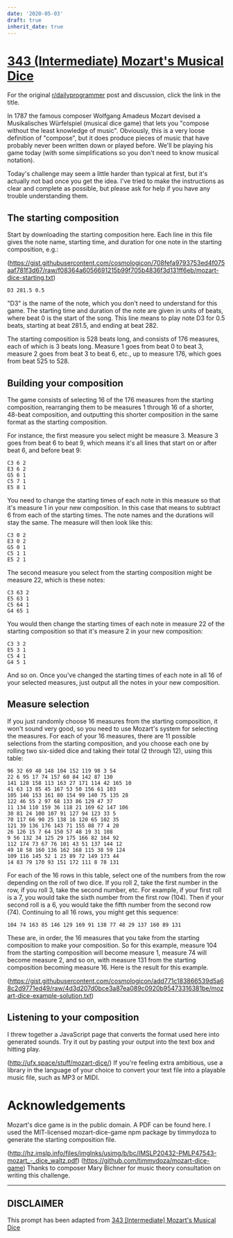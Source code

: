 ```yaml
---
date: '2020-05-03'
draft: true
inherit_date: true
---
```


# [343 (Intermediate) Mozart's Musical Dice](https://www.reddit.com/r/dailyprogrammer/comments/7i1ib1/20171206_challenge_343_intermediate_mozarts/)

For the original [r/dailyprogrammer](https://www.reddit.com/r/dailyprogrammer/) post and discussion, click the link in the title.

In 1787 the famous composer Wolfgang Amadeus Mozart devised a Musikalisches Würfelspiel (musical dice game) that lets you "compose without the least knowledge of music".  Obviously, this is a very loose definition of "compose", but it does produce pieces of music that have probably never been written down or played before. We'll be playing his game today (with some simplifications so you don't need to know musical notation).

Today's challenge may seem a little harder than typical at first, but it's actually not bad once you get the idea. I've tried to make the instructions as clear and complete as possible, but please ask for help if you have any trouble understanding them.

## The starting composition
Start by downloading the starting composition here. Each line in this file gives the note name, starting time, and duration for one note in the starting composition, e.g.:

(https://gist.githubusercontent.com/cosmologicon/708fefa9793753ed4f075aaf781f3d67/raw/f08364a6056691215b99f705b4836f3d131ff6eb/mozart-dice-starting.txt)

```
D3 281.5 0.5
```
"D3" is the name of the note, which you don't need to understand for this game. The starting time and duration of the note are given in units of beats, where beat 0 is the start of the song. This line means to play note D3 for 0.5 beats, starting at beat 281.5, and ending at beat 282.

The starting composition is 528 beats long, and consists of 176 measures, each of which is 3 beats long. Measure 1 goes from beat 0 to beat 3, measure 2 goes from beat 3 to beat 6, etc., up to measure 176, which goes from beat 525 to 528.

## Building your composition
The game consists of selecting 16 of the 176 measures from the starting composition, rearranging them to be measures 1 through 16 of a shorter, 48-beat composition, and outputting this shorter composition in the same format as the starting composition.

For instance, the first measure you select might be measure 3. Measure 3 goes from beat 6 to beat 9, which means it's all lines that start on or after beat 6, and before beat 9:


```
C3 6 2
E3 6 2
G5 6 1
C5 7 1
E5 8 1
```
You need to change the starting times of each note in this measure so that it's measure 1 in your new composition. In this case that means to subtract 6 from each of the starting times. The note names and the durations will stay the same. The measure will then look like this:


```
C3 0 2
E3 0 2
G5 0 1
C5 1 1
E5 2 1
```
The second measure you select from the starting composition might be measure 22, which is these notes:


```
C3 63 2
E5 63 1
C5 64 1
G4 65 1
```
You would then change the starting times of each note in measure 22 of the starting composition so that it's measure 2 in your new composition:


```
C3 3 2
E5 3 1
C5 4 1
G4 5 1
```
And so on. Once you've changed the starting times of each note in all 16 of your selected measures, just output all the notes in your new composition.

## Measure selection
If you just randomly choose 16 measures from the starting composition, it won't sound very good, so you need to use Mozart's system for selecting the measures. For each of your 16 measures, there are 11 possible selections from the starting composition, and you choose each one by rolling two six-sided dice and taking their total (2 through 12), using this table:


```
96 32 69 40 148 104 152 119 98 3 54
22 6 95 17 74 157 60 84 142 87 130
141 128 158 113 163 27 171 114 42 165 10
41 63 13 85 45 167 53 50 156 61 103
105 146 153 161 80 154 99 140 75 135 28
122 46 55 2 97 68 133 86 129 47 37
11 134 110 159 36 118 21 169 62 147 106
30 81 24 100 107 91 127 94 123 33 5
70 117 66 90 25 138 16 120 65 102 35
121 39 136 176 143 71 155 88 77 4 20
26 126 15 7 64 150 57 48 19 31 108
9 56 132 34 125 29 175 166 82 164 92
112 174 73 67 76 101 43 51 137 144 12
49 18 58 160 136 162 168 115 38 59 124
109 116 145 52 1 23 89 72 149 173 44
14 83 79 170 93 151 172 111 8 78 131
```
For each of the 16 rows in this table, select one of the numbers from the row depending on the roll of two dice. If you roll 2, take the first number in the row, if you roll 3, take the second number, etc. For example, if your first roll is a 7, you would take the sixth number from the first row (104). Then if your second roll is a 6, you would take the fifth number from the second row (74). Continuing to all 16 rows, you might get this sequence:


```
104 74 163 85 146 129 169 91 138 77 48 29 137 160 89 131
```
These are, in order, the 16 measures that you take from the starting composition to make your composition. So for this example, measure 104 from the starting composition will become measure 1, measure 74 will become measure 2, and so on, with measure 131 from the starting composition becoming measure 16. Here is the result for this example.

(https://gist.githubusercontent.com/cosmologicon/add771c183866539d5a68c2d9771ed49/raw/4d3d207d0bce3a87ea089c0920b95473316381be/mozart-dice-example-solution.txt)
## Listening to your composition
I threw together a JavaScript page that converts the format used here into generated sounds. Try it out by pasting your output into the text box and hitting play.

(http://ufx.space/stuff/mozart-dice/)
If you're feeling extra ambitious, use a library in the language of your choice to convert your text file into a playable music file, such as MP3 or MIDI.

# Acknowledgements
Mozart's dice game is in the public domain. A PDF can be found here. I used the MIT-licensed mozart-dice-game npm package by timmydoza to generate the starting composition file.

(http://hz.imslp.info/files/imglnks/usimg/b/bc/IMSLP20432-PMLP47543-mozart_-_dice_waltz.pdf)
(https://github.com/timmydoza/mozart-dice-game)
Thanks to composer Mary Bichner for music theory consultation on writing this challenge.


----
## **DISCLAIMER**
This prompt has been adapted from [343 [Intermediate] Mozart's Musical Dice](https://www.reddit.com/r/dailyprogrammer/comments/7i1ib1/20171206_challenge_343_intermediate_mozarts/
)
